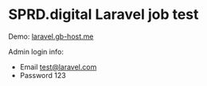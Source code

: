 # SPRD.digital Laravel job test


Demo: [laravel.gb-host.me](https://laravel.gb-host.me)

Admin login info:
* Email test@laravel.com
* Password 123